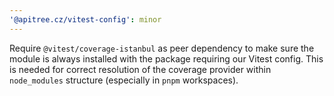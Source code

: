 ```yaml
---
'@apitree.cz/vitest-config': minor
---
```


Require `@vitest/coverage-istanbul` as peer dependency to make sure the module is always installed with the package
requiring our Vitest config. This is needed for correct resolution of the coverage provider within `node_modules`
structure (especially in `pnpm` workspaces).
